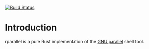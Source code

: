 [![Build Status](https://github.com/kevherro/rparallel/workflows/Rust/badge.svg)](https://github.com/kevherro/rparallel/actions)

# Introduction

rparallel is a pure Rust implementation of the [GNU parallel](https://www.gnu.org/software/parallel/) shell tool.
